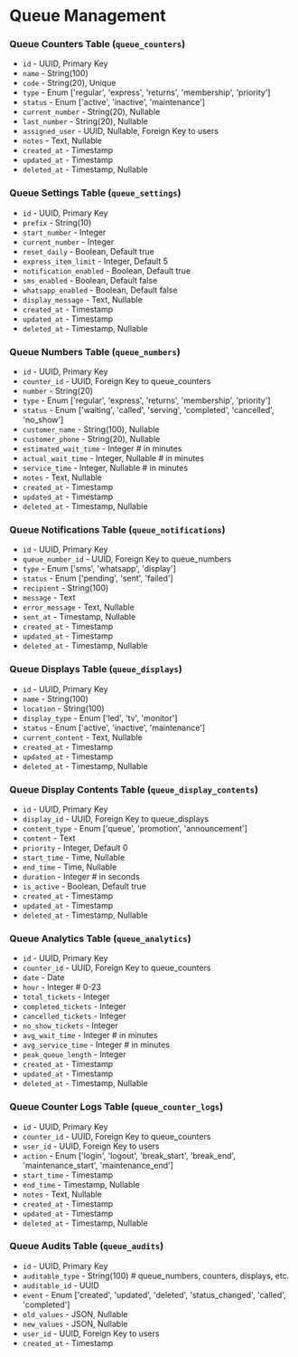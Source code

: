 # Queue Management

### Queue Counters Table (`queue_counters`)

-   `id` - UUID, Primary Key
-   `name` - String(100)
-   `code` - String(20), Unique
-   `type` - Enum ['regular', 'express', 'returns', 'membership', 'priority']
-   `status` - Enum ['active', 'inactive', 'maintenance']
-   `current_number` - String(20), Nullable
-   `last_number` - String(20), Nullable
-   `assigned_user` - UUID, Nullable, Foreign Key to users
-   `notes` - Text, Nullable
-   `created_at` - Timestamp
-   `updated_at` - Timestamp
-   `deleted_at` - Timestamp, Nullable

### Queue Settings Table (`queue_settings`)

-   `id` - UUID, Primary Key
-   `prefix` - String(10)
-   `start_number` - Integer
-   `current_number` - Integer
-   `reset_daily` - Boolean, Default true
-   `express_item_limit` - Integer, Default 5
-   `notification_enabled` - Boolean, Default true
-   `sms_enabled` - Boolean, Default false
-   `whatsapp_enabled` - Boolean, Default false
-   `display_message` - Text, Nullable
-   `created_at` - Timestamp
-   `updated_at` - Timestamp
-   `deleted_at` - Timestamp, Nullable

### Queue Numbers Table (`queue_numbers`)

-   `id` - UUID, Primary Key
-   `counter_id` - UUID, Foreign Key to queue_counters
-   `number` - String(20)
-   `type` - Enum ['regular', 'express', 'returns', 'membership', 'priority']
-   `status` - Enum ['waiting', 'called', 'serving', 'completed', 'cancelled', 'no_show']
-   `customer_name` - String(100), Nullable
-   `customer_phone` - String(20), Nullable
-   `estimated_wait_time` - Integer # in minutes
-   `actual_wait_time` - Integer, Nullable # in minutes
-   `service_time` - Integer, Nullable # in minutes
-   `notes` - Text, Nullable
-   `created_at` - Timestamp
-   `updated_at` - Timestamp
-   `deleted_at` - Timestamp, Nullable

### Queue Notifications Table (`queue_notifications`)

-   `id` - UUID, Primary Key
-   `queue_number_id` - UUID, Foreign Key to queue_numbers
-   `type` - Enum ['sms', 'whatsapp', 'display']
-   `status` - Enum ['pending', 'sent', 'failed']
-   `recipient` - String(100)
-   `message` - Text
-   `error_message` - Text, Nullable
-   `sent_at` - Timestamp, Nullable
-   `created_at` - Timestamp
-   `updated_at` - Timestamp
-   `deleted_at` - Timestamp, Nullable

### Queue Displays Table (`queue_displays`)

-   `id` - UUID, Primary Key
-   `name` - String(100)
-   `location` - String(100)
-   `display_type` - Enum ['led', 'tv', 'monitor']
-   `status` - Enum ['active', 'inactive', 'maintenance']
-   `current_content` - Text, Nullable
-   `created_at` - Timestamp
-   `updated_at` - Timestamp
-   `deleted_at` - Timestamp, Nullable

### Queue Display Contents Table (`queue_display_contents`)

-   `id` - UUID, Primary Key
-   `display_id` - UUID, Foreign Key to queue_displays
-   `content_type` - Enum ['queue', 'promotion', 'announcement']
-   `content` - Text
-   `priority` - Integer, Default 0
-   `start_time` - Time, Nullable
-   `end_time` - Time, Nullable
-   `duration` - Integer # in seconds
-   `is_active` - Boolean, Default true
-   `created_at` - Timestamp
-   `updated_at` - Timestamp
-   `deleted_at` - Timestamp, Nullable

### Queue Analytics Table (`queue_analytics`)

-   `id` - UUID, Primary Key
-   `counter_id` - UUID, Foreign Key to queue_counters
-   `date` - Date
-   `hour` - Integer # 0-23
-   `total_tickets` - Integer
-   `completed_tickets` - Integer
-   `cancelled_tickets` - Integer
-   `no_show_tickets` - Integer
-   `avg_wait_time` - Integer # in minutes
-   `avg_service_time` - Integer # in minutes
-   `peak_queue_length` - Integer
-   `created_at` - Timestamp
-   `updated_at` - Timestamp
-   `deleted_at` - Timestamp, Nullable

### Queue Counter Logs Table (`queue_counter_logs`)

-   `id` - UUID, Primary Key
-   `counter_id` - UUID, Foreign Key to queue_counters
-   `user_id` - UUID, Foreign Key to users
-   `action` - Enum ['login', 'logout', 'break_start', 'break_end', 'maintenance_start', 'maintenance_end']
-   `start_time` - Timestamp
-   `end_time` - Timestamp, Nullable
-   `notes` - Text, Nullable
-   `created_at` - Timestamp
-   `updated_at` - Timestamp
-   `deleted_at` - Timestamp, Nullable

### Queue Audits Table (`queue_audits`)

-   `id` - UUID, Primary Key
-   `auditable_type` - String(100) # queue_numbers, counters, displays, etc.
-   `auditable_id` - UUID
-   `event` - Enum ['created', 'updated', 'deleted', 'status_changed', 'called', 'completed']
-   `old_values` - JSON, Nullable
-   `new_values` - JSON, Nullable
-   `user_id` - UUID, Foreign Key to users
-   `created_at` - Timestamp
